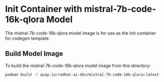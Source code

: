 # Init Container with mistral-7b-code-16k-qlora Model 

The mistral-7b-code-16k-qlora model image is for use as the init container for codegen template.

## Build Model Image

To build the mistral-7b-code-16k-qlora model image from this directory:

```bash
podman build -t quay.io/redhat-ai-dev/mistral-7b-code-16k-qlora:latest --platform=linux/amd64 -f ./Containerfile
```